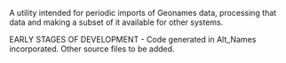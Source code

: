 
A utility intended for periodic imports of Geonames data, processing that data and making a subset of it available for other systems.

EARLY STAGES OF DEVELOPMENT - Code generated in Alt_Names incorporated. Other source files to be added.

